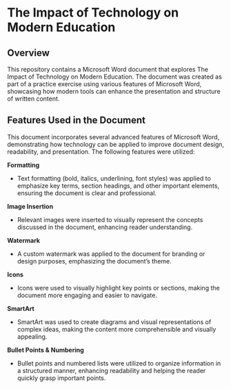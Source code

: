 # The Impact of Technology on Modern Education

## Overview
This repository contains a Microsoft Word document that explores The Impact of Technology on Modern Education. The document was created as part of a practice exercise using various features of Microsoft Word, showcasing how modern tools can enhance the presentation and structure of written content.

## Features Used in the Document
This document incorporates several advanced features of Microsoft Word, demonstrating how technology can be applied to improve document design, readability, and presentation. The following features were utilized:

**Formatting**
  - Text formatting (bold, italics, underlining, font styles) was applied to emphasize key terms, section headings, and other important elements, ensuring the document is clear and professional.
    
**Image Insertion**
  - Relevant images were inserted to visually represent the concepts discussed in the document, enhancing reader understanding.

**Watermark**
  - A custom watermark was applied to the document for branding or design purposes, emphasizing the document’s theme.

**Icons**
  - Icons were used to visually highlight key points or sections, making the document more engaging and easier to navigate.

**SmartArt**
  - SmartArt was used to create diagrams and visual representations of complex ideas, making the content more comprehensible and visually appealing.

**Bullet Points & Numbering**
  - Bullet points and numbered lists were utilized to organize information in a structured manner, enhancing readability and helping the reader quickly grasp important points.

